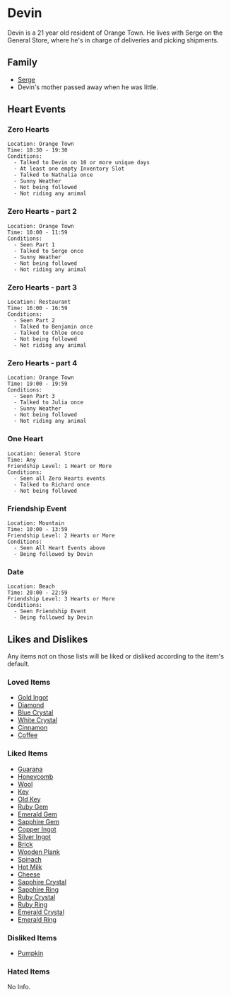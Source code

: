 # Devin

Devin is a 21 year old resident of Orange Town. He lives with Serge on the General Store, where he's in charge of deliveries and picking shipments.

## Family

- [Serge](Serge.md)
- Devin's mother passed away when he was little.

## Heart Events

### Zero Hearts
    Location: Orange Town
    Time: 18:30 - 19:30
    Conditions:
      - Talked to Devin on 10 or more unique days
      - At least one empty Inventory Slot
      - Talked to Nathalia once
      - Sunny Weather
      - Not being followed
      - Not riding any animal

### Zero Hearts - part 2
    Location: Orange Town
    Time: 10:00 - 11:59
    Conditions:
      - Seen Part 1
      - Talked to Serge once
      - Sunny Weather
      - Not being followed
      - Not riding any animal

### Zero Hearts - part 3
    Location: Restaurant
    Time: 16:00 - 16:59
    Conditions:
      - Seen Part 2
      - Talked to Benjamin once
      - Talked to Chloe once
      - Not being followed
      - Not riding any animal

### Zero Hearts - part 4
    Location: Orange Town
    Time: 19:00 - 19:59
    Conditions:
      - Seen Part 3
      - Talked to Julia once
      - Sunny Weather
      - Not being followed
      - Not riding any animal

### One Heart
    Location: General Store
    Time: Any
    Friendship Level: 1 Heart or More
    Conditions:
      - Seen all Zero Hearts events
      - Talked to Richard once
      - Not being followed

### Friendship Event
    Location: Mountain
    Time: 10:00 - 13:59
    Friendship Level: 2 Hearts or More
    Conditions:
      - Seen All Heart Events above
      - Being followed by Devin

### Date
    Location: Beach
    Time: 20:00 - 22:59
    Friendship Level: 3 Hearts or More
    Conditions:
      - Seen Friendship Event
      - Being followed by Devin


## Likes and Dislikes

Any items not on those lists will be liked or disliked according to the item's default.

### Loved Items

- [Gold Ingot](../items/gold-ingot.md)
- [Diamond](../items/diamond.md)
- [Blue Crystal](../items/blue-crystal.md)
- [White Crystal](../items/white-crystal.md)
- [Cinnamon](../items/cinnamon.md)
- [Coffee](../items/coffee.md)

### Liked Items

- [Guarana](../items/guarana.md)
- [Honeycomb](../items/honeycomb.md)
- [Wool](../items/wool.md)
- [Key](../items/key.md)
- [Old Key](../items/old-key.md)
- [Ruby Gem](../items/ruby.md)
- [Emerald Gem](../items/emerald.md)
- [Sapphire Gem](../items/sapphire.md)
- [Copper Ingot](../items/copper-ingot.md)
- [Silver Ingot](../items/silver-ingot.md)
- [Brick](../items/brick.md)
- [Wooden Plank](../items/wooden-planks.md)
- [Spinach](../items/spinach.md)
- [Hot Milk](../items/hot-milk.md)
- [Cheese](../items/cheese.md)
- [Sapphire Crystal](../items/sapphire-crystal.md)
- [Sapphire Ring](../items/sapphire-ring.md)
- [Ruby Crystal](../items/ruby-crystal.md)
- [Ruby Ring](../items/ruby-ring.md)
- [Emerald Crystal](../items/emerald-crystal.md)
- [Emerald Ring](../items/emerald-ring.md)

### Disliked Items

- [Pumpkin](../items/pumpkin.md)

### Hated Items

No Info.
